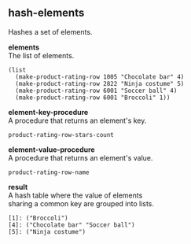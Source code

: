 
hash-elements
--------------
Hashes a set of elements.

__elements__  
The list of elements.

    (list
      (make-product-rating-row 1005 "Chocolate bar" 4)
      (make-product-rating-row 2822 "Ninja costume" 5)
      (make-product-rating-row 6001 "Soccer ball" 4)
      (make-product-rating-row 6001 "Broccoli" 1))

__element-key-procedure__  
A procedure that returns an element's key.  

    product-rating-row-stars-count

__element-value-procedure__  
A procedure that returns an element's value.  

    product-rating-row-name

__result__  
A hash table where the value of elements  
sharing a common key are grouped into lists.

    [1]: ("Broccoli")
    [4]: ("Chocolate bar" "Soccer ball")
    [5]: ("Ninja costume")
